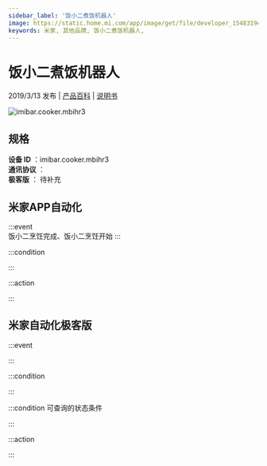 ```yaml
---
sidebar_label: '饭小二煮饭机器人'
image: https://static.home.mi.com/app/image/get/file/developer_1548319403w6treqtr.png
keywords: 米家, 其他品牌, 饭小二煮饭机器人, 
---
```

# 饭小二煮饭机器人

2019/3/13 发布 | [产品百科](https://home.mi.com/webapp/content/baike/product/index.html?model=imibar.cooker.mbihr3/) | [说明书](https://home.mi.com/views/introduction.html?model=imibar.cooker.mbihr3&region=cn)

![imibar.cooker.mbihr3](https://static.home.mi.com/app/image/get/file/developer_1548319403w6treqtr.png)

## 规格  
> 
**设备 ID** ：imibar.cooker.mbihr3  
**通讯协议** ：  
**极客版**  ： 待补充 


## 米家APP自动化  

:::event  
饭小二烹饪完成、饭小二烹饪开始
:::

:::condition  

:::

:::action   

:::

## 米家自动化极客版  

:::event  

:::

:::condition  

:::

:::condition 可查询的状态条件  

:::

:::action  

:::

        

